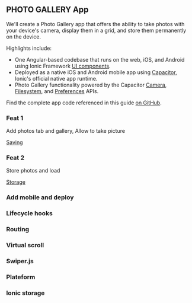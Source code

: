 ## PHOTO GALLERY App

We'll create a Photo Gallery app that offers the ability to take photos with your device's camera, display them in a grid, and store them permanently on the device.

Highlights include:

- One Angular-based codebase that runs on the web, iOS, and Android using Ionic Framework [UI components](https://ionicframework.com/docs/components).
- Deployed as a native iOS and Android mobile app using [Capacitor](https://capacitorjs.com), Ionic's official native app runtime.
- Photo Gallery functionality powered by the Capacitor [Camera](https://capacitorjs.com/docs/apis/camera), [Filesystem](https://capacitorjs.com/docs/apis/filesystem), and [Preferences](https://capacitorjs.com/docs/apis/preferences) APIs.

Find the complete app code referenced in this guide [on GitHub](https://github.com/ionic-team/photo-gallery-capacitor-ng).

### Feat 1

Add photos tab and gallery,
Allow to take picture

[Saving](https://ionicframework.com/docs/angular/your-first-app/saving-photos)

### Feat 2

Store photos and load

[Storage](https://ionicframework.com/docs/angular/your-first-app/loading-photos)

### Add mobile and deploy

### Lifecycle hooks

### Routing

### Virtual scroll

### Swiper.js

### Plateform

### Ionic storage